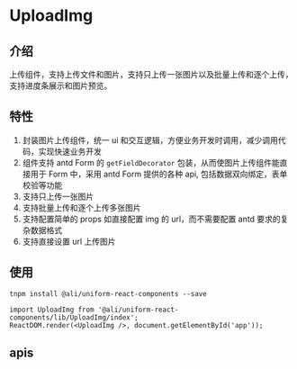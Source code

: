 # UploadImg

## 介绍

上传组件，支持上传文件和图片，支持只上传一张图片以及批量上传和逐个上传，支持进度条展示和图片预览。 

## 特性

1. 封装图片上传组件，统一 ui 和交互逻辑，方便业务开发时调用，减少调用代码，实现快速业务开发
2. 组件支持 antd Form 的 `getFieldDecorator` 包装，从而使图片上传组件能直接用于 Form 中，采用 antd Form 提供的各种 api, 包括数据双向绑定，表单校验等功能
3. 支持只上传一张图片
4. 支持批量上传和逐个上传多张图片
5. 支持配置简单的 props 如直接配置 img 的 url，而不需要配置 antd 要求的复杂数据格式
6. 支持直接设置 url 上传图片


## 使用

`tnpm install @ali/uniform-react-components --save`
```
import UploadImg from '@ali/uniform-react-components/lib/UploadImg/index';
ReactDOM.render(<UploadImg />, document.getElementById('app'));
```

## apis






